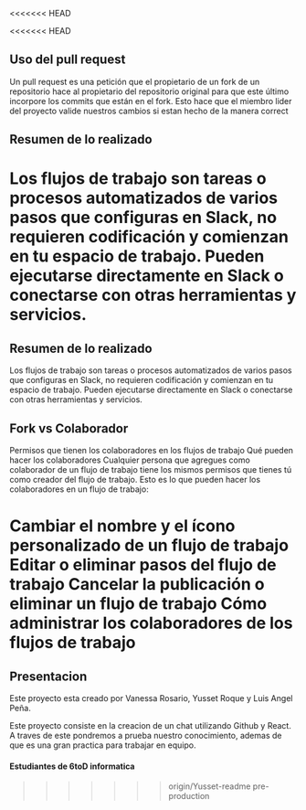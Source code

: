 <<<<<<< HEAD

<<<<<<< HEAD
## Uso del pull request 
Un pull request es una petición que el propietario de un fork de un repositorio hace al propietario del repositorio original para que este último incorpore los commits que están en el fork. Esto hace que el miembro lider del proyecto valide nuestros cambios si estan hecho de la manera correct
## Resumen de lo  realizado
Los flujos de trabajo son tareas o procesos automatizados de varios pasos que configuras en Slack, no requieren codificación y comienzan en tu espacio de trabajo. Pueden ejecutarse directamente en Slack o conectarse con otras herramientas y servicios.
=======
## Resumen de lo realizado

Los flujos de trabajo son tareas o procesos automatizados de varios pasos que configuras en Slack, no requieren codificación y comienzan en tu espacio de trabajo. Pueden ejecutarse directamente en Slack o conectarse con otras herramientas y servicios.

## Fork vs Colaborador
Permisos que tienen los colaboradores en los flujos de trabajo
Qué pueden hacer los colaboradores
Cualquier persona que agregues como colaborador de un flujo de trabajo tiene los mismos permisos que tienes tú como creador del flujo de trabajo. Esto es lo que pueden hacer los colaboradores en un flujo de trabajo:

Cambiar el nombre y el ícono personalizado de un flujo de trabajo
Editar o eliminar pasos del flujo de trabajo
Cancelar la publicación o eliminar un flujo de trabajo
Cómo administrar los colaboradores de los flujos de trabajo
=======
## Presentacion 
Este proyecto esta creado por Vanessa Rosario, Yusset Roque y Luis Angel Peña.

Este proyecto consiste en la creacion de un chat utilizando Github y React. A traves de este pondremos a prueba nuestro conocimiento, ademas de que es una gran practica para trabajar en equipo. 
#### Estudiantes de 6toD informatica 
>>>>>>> origin/Yusset-readme
>>>>>>> pre-production
